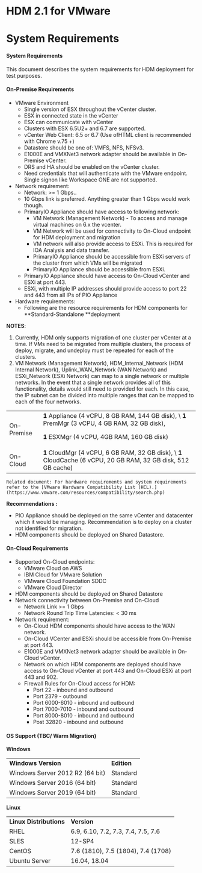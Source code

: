 <!-- Copy and paste the converted output. -->



# **HDM 2.1 for VMware**


# **System Requirements**

#### System Requirements

This document describes the system requirements for HDM deployment for test purposes. 


#### On-Premise Requirements



*   VMware Environment
    *   Single version of ESX throughout the vCenter cluster. 
    *   ESX in connected state in the vCenter
    *   ESX can communicate with vCenter
    *   Clusters with ESX 6.5U2+ and 6.7 are supported.
    *   vCenter Web Client: 6.5 or 6.7 (Use ofHTML client is recommended with Chrome v.75 +)
    *   Datastore should be one of: VMFS, NFS, NFSv3.
    *   E1000E and VMXNet3 network adapter should be available in On-Premise vCenter.
    *   DRS and HA should be enabled on the vCenter cluster. 
    *   Need credentials that will authenticate with the VMware endpoint. Single signon like Workspace ONE are not supported. 
*   Network requirement:
    *   Network: >= 1 Gbps..
    *   10 Gbps link is preferred. Anything greater than 1 Gbps would work though.
    *   PrimaryIO Appliance should have access to following network:
        *   VM Network (Management Network) - To access and manage virtual machines on 6.x the vcenter.
        *   VM Network will be used for connectivity to On-Cloud endpoint for HDM deployment and migration
        *   VM network will also provide access to ESXi. This is required for IOA Analysis and data transfer.
        *   PrimaryIO Appliance should be accessible from ESXi servers of the cluster from which VMs will be migrated
        *   PrimaryIO Appliance should be accessible from ESXi.
    *   PrimaryIO Appliance should have access to On-Cloud vCenter and ESXi at port 443.
    *   ESXi, with multiple IP addresses should provide access to port 22 and 443 from all IPs of PIO Appliance
*   Hardware requirements:
    *   Following are the resource requirements for HDM components for **Standard-Standalone **deployment

 **NOTES**:



1. Currently, HDM only supports migration of one cluster per vCenter at a time. If VMs need to be migrated from multiple clusters, the process of deploy, migrate, and undeploy must be repeated for each of the clusters.
2. VM Network (Management Network), HDM_Internal_Network (HDM Internal Network), Uplink_WAN_Network (WAN Network) and ESXi_Network (ESXi Network) can map to a single network or multiple networks. In the event that a single network provides all of this functionality, details would still need to provided for each. In this case, the IP subnet can be divided into multiple ranges that can be mapped to each of the four networks.
 

<table>
  <tr>
   <td>
On-Premise
   </td>
   <td><strong>1</strong> Appliance (4 vCPU, 8 GB RAM, 144 GB disk), \
<strong>1</strong> PremMgr (3 vCPU, 4 GB RAM, 32 GB disk),
<p>
<strong>1</strong> ESXMgr (4 vCPU, 4GB RAM, 160 GB disk)
   </td>
  </tr>
  <tr>
   <td>On-Cloud
   </td>
   <td><strong>1 </strong>CloudMgr (4 vCPU, 6 GB RAM, 32 GB disk), \
<strong>1</strong> CloudCache (6 vCPU, 20 GB RAM, 32 GB disk, 512 GB cache)
   </td>
  </tr>
</table>



    Related document: For hardware requirements and system requirements refer to the [VMware Hardware Compatibility List (HCL).](https://www.vmware.com/resources/compatibility/search.php)

**Recommendations :**



*   PIO Appliance should be deployed on the same vCenter and datacenter which it would be managing. Recommendation is to deploy on a cluster not identified for migration.
*   HDM components should be deployed on Shared Datastore.


#### On-Cloud Requirements



*   Supported On-Cloud endpoints:
    *   VMware Cloud on AWS
    *   IBM Cloud for VMware Solution
    *   VMware Cloud Foundation SDDC
    *   VMware Cloud Director
*   HDM components should be deployed on Shared Datastore
*   Network connectivity between On-Premise and On-Cloud
    *   Network Link >= 1 Gbps
    *   Network Round Trip Time Latencies: &lt; 30 ms
*   Network requirement:
    *   On-Cloud HDM components should have access to the WAN network.
    *   On-Cloud VCenter and ESXi should be accessible from On-Premise at port 443.
    *   E1000E and VMXNet3 network adapter should be available in On-Cloud vCenter.
    *   Network on which HDM components are deployed should have access to On-Cloud vCenter at port 443 and On-Cloud ESXi at port 443 and 902.
    *   Firewall Rules for On-Cloud access for HDM:
        *   Port 22 - inbound and outbound
        *   Port 2379 - outbound 
        *   Port 6000-6010 - inbound and outbound
        *   Port 7000-7010 - inbound and outbound
        *   Port 8000-8010 - inbound and outbound
        *   Post 32820 - inbound and outbound


#### OS Support (TBC/ Warm Migration)

**Windows**


<table>
  <tr>
   <td><strong>Windows Version</strong>
   </td>
   <td><strong>Edition</strong>
   </td>
  </tr>
  <tr>
   <td>Windows Server 2012 R2 (64 bit)
   </td>
   <td>Standard
   </td>
  </tr>
  <tr>
   <td>Windows Server 2016 (64 bit)
   </td>
   <td>Standard
   </td>
  </tr>
  <tr>
   <td>Windows Server 2019 (64 bit)
   </td>
   <td>Standard
   </td>
  </tr>
</table>


**Linux**


<table>
  <tr>
   <td><strong>Linux Distributions</strong>
   </td>
   <td><strong>Version</strong>
   </td>
  </tr>
  <tr>
   <td>RHEL
   </td>
   <td>6.9, 6.10, 7.2, 7.3, 7.4, 7.5, 7.6
   </td>
  </tr>
  <tr>
   <td>SLES
   </td>
   <td>12-SP4
   </td>
  </tr>
  <tr>
   <td>CentOS
   </td>
   <td>7.6 (1810), 7.5 (1804), 7.4 (1708)
   </td>
  </tr>
  <tr>
   <td>Ubuntu Server	
   </td>
   <td>16.04, 18.04
   </td>
  </tr>
</table>

